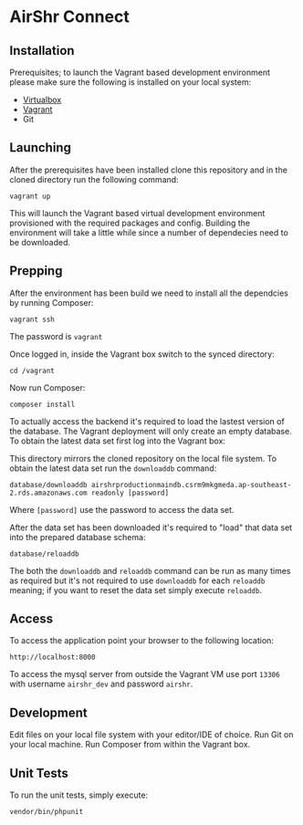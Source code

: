 # AirShr Connect

## Installation

Prerequisites; to launch the Vagrant based development environment please make sure the following is installed on your local system:

  - [Virtualbox](https://www.virtualbox.org/wiki/Downloads)
  - [Vagrant](https://www.vagrantup.com)
  - Git

## Launching

After the prerequisites have been installed clone this repository and in the cloned directory run the following command:

    vagrant up

This will launch the Vagrant based virtual development environment provisioned with the required packages and config. Building the environment will take a little while since a number of dependecies need to be downloaded.

## Prepping

After the environment has been build we need to install all the dependcies by running Composer:

    vagrant ssh

The password is `vagrant`

Once logged in, inside the Vagrant box switch to the synced directory:

    cd /vagrant

Now run Composer:

    composer install

To actually access the backend it's required to load the lastest version of the database. The Vagrant deployment will only create an empty database. To obtain the latest data set first log into the Vagrant box:

This directory mirrors the cloned repository on the local file system. To obtain the latest data set run the `downloaddb` command:

    database/downloaddb airshrproductionmaindb.csrm9mkgmeda.ap-southeast-2.rds.amazonaws.com readonly [password]

Where `[password]` use the password to access the data set.

After the data set has been downloaded it's required to "load" that data set into the prepared database schema:

    database/reloaddb

The both the `downloaddb` and `reloaddb` command can be run as many times as required but it's not required to use `downloaddb` for each `reloaddb` meaning; if you want to reset the data set simply execute `reloaddb`.

## Access

To access the application point your browser to the following location:

    http://localhost:8000

To access the mysql server from outside the Vagrant VM use port `13306` with username `airshr_dev` and password `airshr`.

## Development

Edit files on your local file system with your editor/IDE of choice. Run Git on your local machine. Run Composer from within the Vagrant box.

## Unit Tests

To run the unit tests, simply execute:

    vendor/bin/phpunit
